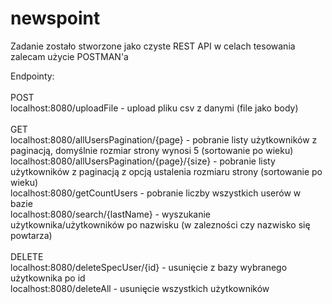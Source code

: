 # newspoint

Zadanie zostało stworzone jako czyste REST API w celach tesowania zalecam użycie POSTMAN'a 

Endpointy: <br />
<br />
POST<br />
localhost:8080/uploadFile - upload pliku csv z danymi (file jako body)<br />
<br />
GET<br />
localhost:8080/allUsersPagination/{page} - pobranie listy użytkowników z paginacją, domyślnie rozmiar strony wynosi 5 (sortowanie po wieku)<br />
localhost:8080/allUsersPagination/{page}/{size} - pobranie listy użytkowników z paginacją z opcją ustalenia rozmiaru strony (sortowanie po wieku)<br />
localhost:8080/getCountUsers - pobranie liczby wszystkich userów w bazie <br />
localhost:8080/search/{lastName} - wyszukanie użytkownika/użytkowników po nazwisku (w zalezności czy nazwisko się powtarza)<br />
<br />
DELETE<br />
localhost:8080/deleteSpecUser/{id} - usunięcie z bazy wybranego użytkownika po id <br />
localhost:8080/deleteAll - usunięcie wszystkich użytkowników <br />
